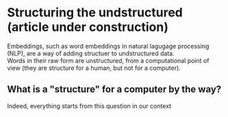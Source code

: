 # Structuring the undstructured (article under construction)


Embeddings, such as word embeddings in natural lagugage processing (NLP), are a way of adding structuer to undstructured data.  
Words in their raw form are unstructured, from a computational point of view (they are structure for a human, but not for a computer).

## What is a "structure" for a computer by the way?

Indeed, everything starts from this question in our context